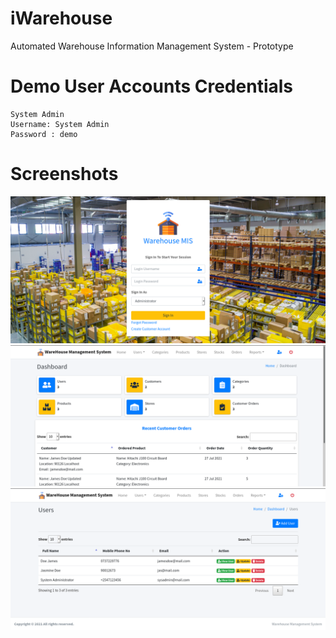 # iWarehouse

Automated Warehouse Information Management System - Prototype

# Demo User Accounts Credentials

```
System Admin
Username: System Admin
Password : demo
```
# Screenshots
![login](https://github.com/MartMbithi/iWarehouse/blob/main/Screenshots/login.png)
![dashboard](https://github.com/MartMbithi/iWarehouse/blob/main/Screenshots/3.png)
![users](https://github.com/MartMbithi/iWarehouse/blob/main/Screenshots/users.png)
